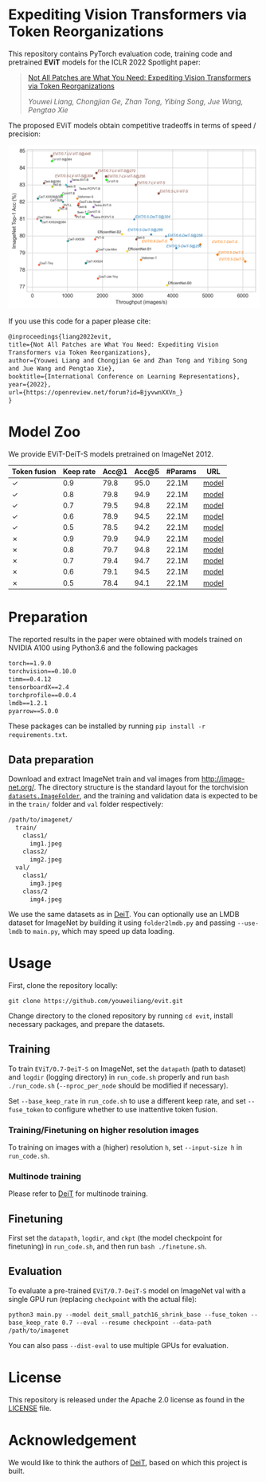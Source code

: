 # Expediting Vision Transformers via Token Reorganizations

This repository contains PyTorch evaluation code, training code and pretrained __EViT__ models for the ICLR 2022 Spotlight paper:
> [Not All Patches are What You Need: Expediting Vision Transformers via Token Reorganizations](https://openreview.net/forum?id=BjyvwnXXVn_)
> 
> _Youwei Liang, Chongjian Ge, Zhan Tong, Yibing Song, Jue Wang, Pengtao Xie_

The proposed EViT models obtain competitive tradeoffs in terms of speed / precision:

![EViT](images/tradeoff.png)

If you use this code for a paper please cite:

```
@inproceedings{liang2022evit,
title={Not All Patches are What You Need: Expediting Vision Transformers via Token Reorganizations},
author={Youwei Liang and Chongjian Ge and Zhan Tong and Yibing Song and Jue Wang and Pengtao Xie},
booktitle={International Conference on Learning Representations},
year={2022},
url={https://openreview.net/forum?id=BjyvwnXXVn_}
}
```

# Model Zoo

We provide EViT-DeiT-S models pretrained on ImageNet 2012.

| Token fusion | Keep rate | Acc@1 | Acc@5 | #Params | URL |
| --- | --- | --- | --- | --- | --- |
| &check; | 0.9 | 79.8 | 95.0 | 22.1M | [model](https://drive.google.com/file/d/1CmROmlLV-7nyYY-Bhph8_5ut3wFwqvny/view?usp=sharing) |
| &check; | 0.8 | 79.8 | 94.9 | 22.1M | [model](https://drive.google.com/file/d/1BTJyIe0zVK3zYXz3BzIlSC4YZCnZu7cJ/view?usp=sharing) |
| &check; | 0.7 | 79.5 | 94.8 | 22.1M | [model](https://drive.google.com/file/d/1FfvdEBss9f8gexjqEY8vOSUQe_8qwYuL/view?usp=sharing) |
| &check; | 0.6 | 78.9 | 94.5 | 22.1M | [model](https://drive.google.com/file/d/1D1m067jDbyG0g2UjyBMaJ4NTT2Ad8vrv/view?usp=sharing) |
| &check; | 0.5 | 78.5 | 94.2 | 22.1M | [model](https://drive.google.com/file/d/1-nyxAlRWjD2icbgj3Y3YWcCmYj9sTgfD/view?usp=sharing) |
| &cross; | 0.9 | 79.9 | 94.9 | 22.1M | [model](https://drive.google.com/file/d/1tSaPLged8ED2RTiN5ttSmeTNIw1aNNwV/view?usp=sharing) |
| &cross; | 0.8 | 79.7 | 94.8 | 22.1M | [model](https://drive.google.com/file/d/1zdFbHk-gOw_Wiid5_Z8NFcBa1HMI-JF-/view?usp=sharing) |
| &cross; | 0.7 | 79.4 | 94.7 | 22.1M | [model](https://drive.google.com/file/d/1VCZGphW34rFWZDXOoF7XO4EJfRLZ-YB8/view?usp=sharing) |
| &cross; | 0.6 | 79.1 | 94.5 | 22.1M | [model](https://drive.google.com/file/d/1okYcKryyD6FFPG9v5r40R28SRNfVZ5X0/view?usp=sharing) |
| &cross; | 0.5 | 78.4 | 94.1 | 22.1M | [model](https://drive.google.com/file/d/1qsPeLN5ytLO8pM7lUuj5bi6pyMhjiSJO/view?usp=sharing) |


# Preparation
The reported results in the paper were obtained with models trained on NVIDIA A100 using Python3.6 and the following packages
```
torch==1.9.0
torchvision==0.10.0
timm==0.4.12
tensorboardX==2.4
torchprofile==0.0.4
lmdb==1.2.1
pyarrow==5.0.0
```
These packages can be installed by running `pip install -r requirements.txt`.

## Data preparation

Download and extract ImageNet train and val images from http://image-net.org/.
The directory structure is the standard layout for the torchvision [`datasets.ImageFolder`](https://pytorch.org/docs/stable/torchvision/datasets.html#imagefolder), and the training and validation data is expected to be in the `train/` folder and `val` folder respectively:

```
/path/to/imagenet/
  train/
    class1/
      img1.jpeg
    class2/
      img2.jpeg
  val/
    class1/
      img3.jpeg
    class/2
      img4.jpeg
```
We use the same datasets as in [DeiT](https://github.com/facebookresearch/deit). You can optionally use an LMDB dataset for ImageNet by building it using `folder2lmdb.py` and passing `--use-lmdb` to `main.py`, which may speed up data loading.

# Usage

First, clone the repository locally:
```
git clone https://github.com/youweiliang/evit.git
```
Change directory to the cloned repository by running `cd evit`, install necessary packages, and prepare the datasets.

## Training
To train `EViT/0.7-DeiT-S` on ImageNet, set the `datapath` (path to dataset) and `logdir` (logging directory) in `run_code.sh` properly and run `bash ./run_code.sh` (`--nproc_per_node` should be modified if necessary).

Set `--base_keep_rate` in `run_code.sh` to use a different keep rate, and set `--fuse_token` to configure whether to use inattentive token fusion. 

### Training/Finetuning on higher resolution images
To training on images with a (higher) resolution `h`, set `--input-size h` in `run_code.sh`.

### Multinode training
Please refer to [DeiT](https://github.com/facebookresearch/deit) for multinode training.

## Finetuning
First set the `datapath`, `logdir`, and `ckpt` (the model checkpoint for finetuning) in `run_code.sh`, and then run `bash ./finetune.sh`.

## Evaluation
To evaluate a pre-trained `EViT/0.7-DeiT-S` model on ImageNet val with a single GPU run (replacing `checkpoint` with the actual file):
```
python3 main.py --model deit_small_patch16_shrink_base --fuse_token --base_keep_rate 0.7 --eval --resume checkpoint --data-path /path/to/imagenet
```
You can also pass `--dist-eval` to use multiple GPUs for evaluation. 


# License
This repository is released under the Apache 2.0 license as found in the [LICENSE](LICENSE) file.

# Acknowledgement
We would like to think the authors of [DeiT](https://github.com/facebookresearch/deit), based on which this project is built.
